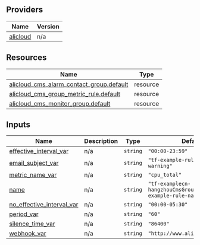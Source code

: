 <!-- BEGIN_TF_DOCS -->
## Providers

| Name | Version |
|------|---------|
| <a name="provider_alicloud"></a> [alicloud](#provider\_alicloud) | n/a |

## Resources

| Name | Type |
|------|------|
| [alicloud_cms_alarm_contact_group.default](https://registry.terraform.io/providers/hashicorp/alicloud/latest/docs/resources/cms_alarm_contact_group) | resource |
| [alicloud_cms_group_metric_rule.default](https://registry.terraform.io/providers/hashicorp/alicloud/latest/docs/resources/cms_group_metric_rule) | resource |
| [alicloud_cms_monitor_group.default](https://registry.terraform.io/providers/hashicorp/alicloud/latest/docs/resources/cms_monitor_group) | resource |

## Inputs

| Name | Description | Type | Default | Required |
|------|-------------|------|---------|:--------:|
| <a name="input_effective_interval_var"></a> [effective\_interval\_var](#input\_effective\_interval\_var) | n/a | `string` | `"00:00-23:59"` | no |
| <a name="input_email_subject_var"></a> [email\_subject\_var](#input\_email\_subject\_var) | n/a | `string` | `"tf-example-rule-name-warning"` | no |
| <a name="input_metric_name_var"></a> [metric\_name\_var](#input\_metric\_name\_var) | n/a | `string` | `"cpu_total"` | no |
| <a name="input_name"></a> [name](#input\_name) | n/a | `string` | `"tf-examplecn-hangzhouCmsGroupMetricRuletf-example-rule-name31513"` | no |
| <a name="input_no_effective_interval_var"></a> [no\_effective\_interval\_var](#input\_no\_effective\_interval\_var) | n/a | `string` | `"00:00-05:30"` | no |
| <a name="input_period_var"></a> [period\_var](#input\_period\_var) | n/a | `string` | `"60"` | no |
| <a name="input_silence_time_var"></a> [silence\_time\_var](#input\_silence\_time\_var) | n/a | `string` | `"86400"` | no |
| <a name="input_webhook_var"></a> [webhook\_var](#input\_webhook\_var) | n/a | `string` | `"http://www.aliyun.com"` | no |
<!-- END_TF_DOCS -->    